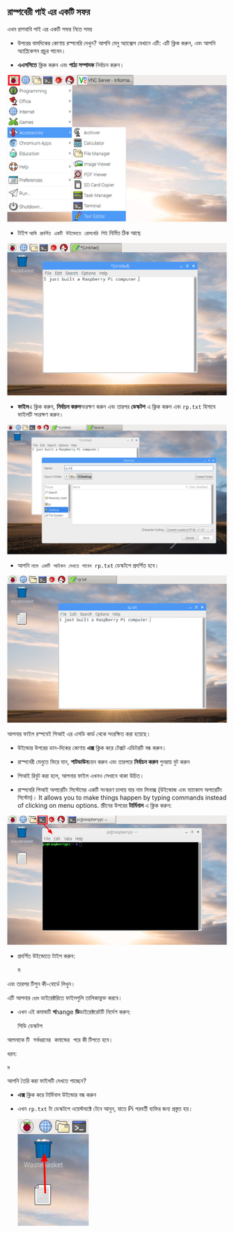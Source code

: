 ## রাস্পবেরী পাই এর একটি সফর

এখন রাশবাবি পাই এর একটি সফর নিতে সময়

+ উপরের বামদিকের কোণায় রস্পবেরি দেখুন? আপনি মেনু অ্যাক্সেস যেখানে এটি: এটি ক্লিক করুন, এবং আপনি অ্যাপ্লিকেশন প্রচুর পাবেন।

+ **এএসসিতে** ক্লিক করুন এবং **পাঠ্য সম্পাদক** নির্বাচন করুন।

![স্ক্রিনশট](images/pi-accessories.png)

+ টাইপ `আমি প্রদর্শিত একটি উইন্ডোতে রোসবেরি পিই` নির্মিত ঠিক আছে

![স্ক্রিনশট](images/pi-text-editor.png)

+ **ফাইল**এ ক্লিক করুন, **নির্বাচন করুন**সংরক্ষণ করুন এবং তারপর **ডেস্কটপ** এ ক্লিক করুন এবং `rp.txt` হিসাবে ফাইলটি সংরক্ষণ করুন।

![স্ক্রিনশট](images/pi-save.png)

+ আপনি `নামে একটি আইকন দেখতে পাবেন rp.txt` ডেস্কটপে প্রদর্শিত হবে।

![স্ক্রিনশট](images/pi-saved.png)

আপনার ফাইল রস্পবেই পিআই এর এসডি কার্ড থেকে সংরক্ষিত করা হয়েছে।

+ উইন্ডোর উপরের ডান-দিকের কোণায় **এক্স** ক্লিক করে টেক্সট এডিটরটি বন্ধ করুন।

+ রাস্পবেরী মেনুতে ফিরে যান, **শাটডাউন**চয়ন করুন এবং তারপরে **নির্বাচন করুন** পুনরায় বুট করুন

+ পিআই রিবুট করা হলে, আপনার ফাইল এখনও সেখানে থাকা উচিত।

+ রাস্পবেরি পিআই অপারেটিং সিস্টেমের একটি সংস্করণ চালায় যার নাম লিনাক্স (উইন্ডোজ এবং ম্যাকোস অপারেটিং সিস্টেম)। It allows you to make things happen by typing commands instead of clicking on menu options. স্ক্রীনের উপরের **টার্মিনাল** এ ক্লিক করুন:

![স্ক্রিনশট](images/pi-command-prompt.png)

+ প্রদর্শিত উইন্ডোতে টাইপ করুন:

    ম
    

এবং তারপর <kbd>টিপুন</kbd> কী-বোর্ডে লিখুন।

এটি আপনার `হোম` ডাইরেক্টরিতে ফাইলগুলি তালিকাভুক্ত করবে।

+ এখন এই কমান্ডটি **গ**hange **ডি**ডাইরেক্টরেটটি নির্দেশ করুন:

    সিডি ডেস্কটপ
    

আপনাকে <kbd>টি সর্বধরনের কমান্ডের পরে</kbd> কী টিপতে হবে।

ধরন:

    ম
    

আপনি তৈরি করা ফাইলটি দেখতে পাচ্ছেন?

+ **এক্স** ক্লিক করে টার্মিনাল উইন্ডোর বন্ধ করুন

+ এখন `rp.txt` টা ডেস্কটপে ওয়েস্টবাক্টে টেনে আনুন, যাতে Pi পরবর্তী ব্যক্তির জন্য প্রস্তুত হয়।
    
    ![স্ক্রিনশট](images/pi-waste.png)